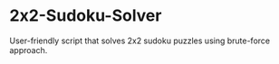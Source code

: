 # 2x2-Sudoku-Solver
User-friendly script that solves 2x2 sudoku puzzles using brute-force approach.

